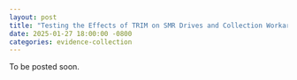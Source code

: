 ```yaml
---
layout: post
title: "Testing the Effects of TRIM on SMR Drives and Collection Workarounds"
date: 2025-01-27 18:00:00 -0800
categories: evidence-collection
---
```


To be posted soon.
